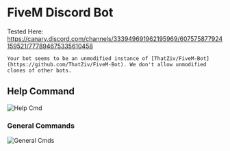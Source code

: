 # FiveM Discord Bot 
Tested Here: 
https://canary.discord.com/channels/333949691962195969/607575877924159521/777894675335610458

`Your bot seems to be an unmodified instance of [ThatZiv/FiveM-Bot](https://github.com/ThatZiv/FiveM-Bot). We don't allow unmodified clones of other bots.`

## Help Command 
![Help Cmd](https://i.imgur.com/mtiTlrV.png)

### General Commands 
![General Cmds](https://i.imgur.com/IJMKBhp.png) 

